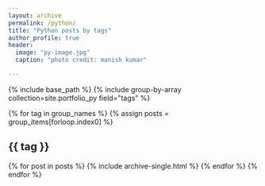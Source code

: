 ```yaml
---
layout: archive
permalink: /python/
title: "Python posts by tags"
author_profile: true
header:
  image: "py-image.jpg"
  caption: "photo credit: manish kumar"

---
```


{% include base_path %}
{% include group-by-array collection=site.portfolio_py field="tags" %}

{% for tag in group_names %}
  {% assign posts = group_items[forloop.index0] %}
  <h2 id="{{ tag | slugify }}" class="archive__subtitle">{{ tag }}</h2>
  {% for post in posts %}
    {% include archive-single.html %}
  {% endfor %}
{% endfor %}